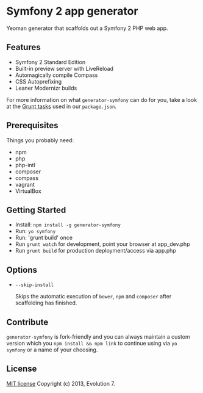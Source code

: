 # Symfony 2 app generator

Yeoman generator that scaffolds out a Symfony 2 PHP web app.

## Features

* Symfony 2 Standard Edition
* Built-in preview server with LiveReload
* Automagically compile Compass
* CSS Autoprefixing
* Leaner Modernizr builds

For more information on what `generator-symfony` can do for you, take a look at the [Grunt tasks](https://github.com/evolution7/generator-symfony/blob/master/app/templates/_package.json) used in our `package.json`.

## Prerequisites

Things you probably need:

- npm
- php
- php-intl
- composer
- compass
- vagrant
- VirtualBox

## Getting Started

- Install: `npm install -g generator-symfony`
- Run: `yo symfony`
- Run: 'grunt build' once
- Run `grunt watch` for development, point your browser at app_dev.php
- Run `grunt build` for production deployment/access via app.php

## Options

* `--skip-install`

  Skips the automatic execution of `bower`, `npm` and `composer` after scaffolding has finished.

## Contribute

`generator-symfony` is fork-friendly and you can always maintain a custom version which you `npm install && npm link` to continue using via `yo symfony` or a name of your choosing.

## License

[MIT license](https://github.com/evolution7/generator-symfony/blob/master/LICENSE)
Copyright (c) 2013, Evolution 7.
